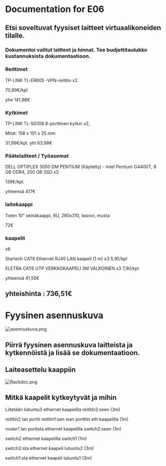 # Documentation for E06

## Etsi soveltuvat fyysiset laitteet virtuaalikoneiden tilalle.

### Dokumentoi valitut laitteet ja hinnat. Tee budjettitaulukko kustannuksista dokumentaatioon.

### Reittimet

TP-LINK TL-ER605 -VPN-reititin x2. 

70,99€/kpl

yhe 141,98€

### Kytkimet
 
TP-LINK TL-SG108 8-porttinen kytkin x2, 

Mitat: 158 x 101 x 25 mm

31,99€/kpl. yht 63,98€

### Päätelaitteet / Työasemat

DELL OPTIPLEX 3050 DM PENTIUM (Käytetty) - Intel Pentium G4400T,  8 GB DDR4, 250 GB SSD x3

139€/kpl. 

yhteensä 417€


### laitekaappi

Toten 10" seinäkaappi, 6U, 280x310, lasiovi, musta 

72€

### kaapelit

x6

Startech CAT6 Ethernet RJ45 LAN kaapeli (1 m) x3 5,95/kpl

ELETRA CAT6 UTP VERKKOKAAPELI 3M VALKOINEN x3 7,90/kpl

yhteensä 41,55€



## yhteishinta : 736,51€


# Fyysinen asennuskuva

![asennuskuva.png](E06/asennuskuva.png)

## Piirrä fyysinen asennuskuva laitteista ja kytkennöistä ja lisää se dokumentaatioon.



## Laiteasettelu kaappiin

![Rackdoc.png](E06/Rackdoc.png)


## Mitkä kaapelit kytkeytyvät ja mihin

Liitetään lubuntu3 ethernet kaapelilla reititin2:seen (3m)

reititin2 lan portti reititin1:sen wan porttiin eth kaapelilla (1m)

router1 lan portista ethernet kaapelilla switch2:seen (1m)

switch2 ethernet kaapelilla switch1 (1m)

switch2:sta ethernet kaapeli lubuntu2 (3m)

switch1:sta ethernet kaapeli lubuntu1 (3m)